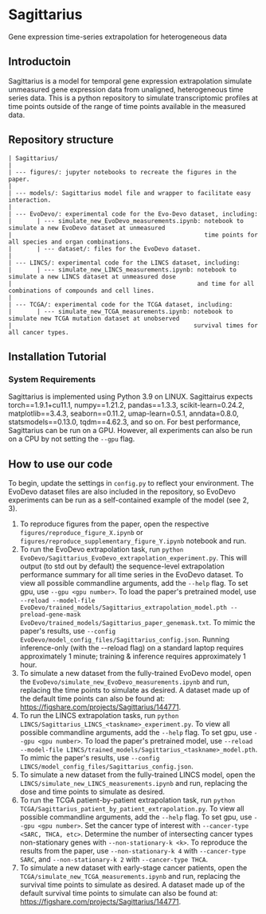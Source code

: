 # Sagittarius
Gene expression time-series extrapolation for heterogeneous data

## Introductoin
Sagittarius is a model for temporal gene expression extrapolation simulate unmeasured gene expression data from unaligned, heterogeneous time series data. This is a python repository to simulate transcriptomic profiles at time points outside of the range of time points available in the measured data.

## Repository structure

```
| Sagittarius/
|
| --- figures/: jupyter notebooks to recreate the figures in the paper.
|
| --- models/: Sagittarius model file and wrapper to facilitate easy interaction.
|
| --- EvoDevo/: experimental code for the Evo-Devo dataset, including:
|       | --- simulate_new_EvoDevo_measurements.ipynb: notebook to simulate a new EvoDevo dataset at unmeasured
|                                                      time points for all species and organ combinations.
|       | --- dataset/: files for the EvoDevo dataset.
|
| --- LINCS/: experimental code for the LINCS dataset, including:
|       | --- simulate_new_LINCS_measurements.ipynb: notebook to simulate a new LINCS dataset at unmeasured dose
|                                                    and time for all combinations of compounds and cell lines.
|
| --- TCGA/: experimental code for the TCGA dataset, including:
|       | --- simulate_new_TCGA_measurements.ipynb: notebook to simulate new TCGA mutation dataset at unobserved
|                                                   survival times for all cancer types.
```


## Installation Tutorial

### System Requirements
Sagittarius is implemented using Python 3.9 on LINUX. Sagittairus expects torch==1.9.1+cu11.1, numpy==1.21.2, pandas==1.3.3, scikit-learn=0.24.2, matplotlib==3.4.3, seaborn==0.11.2, umap-learn=0.5.1, anndata=0.8.0, statsmodels==0.13.0, tqdm==4.62.3, and so on. For best performance, Sagittarius can be run on a GPU. However, all experiments can also be run on a CPU by not setting the `--gpu` flag.

## How to use our code
To begin, update the settings in `config.py` to reflect your environment. The EvoDevo dataset files are also included in the repository, so EvoDevo experiments can be run as a self-contained example of the model (see 2, 3).

1. To reproduce figures from the paper, open the respective `figures/reproduce_figure_X.ipynb` or `figures/reproduce_supplementary_figure_Y.ipynb` notebook and run.
2. To run the EvoDevo extrapolation task, run `python EvoDevo/Sagittarius_EvoDevo_extrapolation_experiment.py`. This will output (to std out by default) the sequence-level extrapolation performance summary for all time series in the EvoDevo dataset. To view all possible commandline arguments, add the `--help` flag. To set gpu, use `--gpu <gpu number>`. To load the paper's pretrained model, use `--reload --model-file EvoDevo/trained_models/Sagittarius_extrapolation_model.pth --preload-gene-mask EvoDevo/trained_models/Sagittarius_paper_genemask.txt`. To mimic the paper's results, use `--config EvoDevo/model_config_files/Sagittarius_config.json`. Running inference-only (with the --reload flag) on a standard laptop requires approximately 1 minute; training & inference requires approximately 1 hour. 
3. To simulate a new dataset from the fully-trained EvoDevo model, open the `EvoDevo/simulate_new_EvoDevo_measurements.ipynb` and run, replacing the time points to simulate as desired. A dataset made up of the default time points can also be found at: https://figshare.com/projects/Sagittarius/144771.
4. To run the LINCS extrapolation tasks, run `python LINCS/Sagittarius_LINCS_<taskname>_experiment.py`. To view all possible commandline arguments, add the `--help` flag. To set gpu, use `--gpu <gpu number>`. To load the paper's pretrained model, use `--reload --model-file LINCS/trained_models/Sagittarius_<taskname>_model.pth`. To mimic the paper's results, use `--config LINCS/model_config_files/Sagittarius_config.json`.
5. To simulate a new dataset from the fully-trained LINCS model, open the `LINCS/simulate_new_LINCS_measurements.ipynb` and run, replacing the dose and time points to simulate as desired.
6. To run the TCGA patient-by-patient extrapolation task, run `python TCGA/Sagittarius_patient_by_patient_extrapolation.py`. To view all possible commandline arguments, add the `--help` flag. To set gpu, use `--gpu <gpu number>`. Set the cancer type of interest with `--cancer-type <SARC, THCA, etc>`. Determine the number of intersecting cancer types non-stationary genes with `--non-stationary-k <k>`. To reproduce the results from the paper, use `--non-stationary-k 4` with `--cancer-type SARC`, and `--non-stationary-k 2` with `--cancer-type THCA`.
7. To simulate a new dataset with early-stage cancer patients, open the `TCGA/simulate_new_TCGA_measurements.ipynb` and run, replacing the survival time points to simulate as desired. A dataset made up of the default survival time points to simulate can also be found at: https://figshare.com/projects/Sagittarius/144771.
